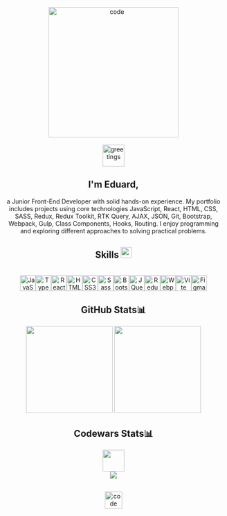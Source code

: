 

<div align="center">
    <img height="300" src="https://github.com/eduard7mar/eduard7mar/assets/98548238/ba09f0d4-0fdf-4c99-b8f6-889837aefed3" alt="code">
</div>
<br>
<div align="center">
    <img height="50" src="https://github.com/eduard7mar/eduard7mar/assets/98548238/9c7bc903-002c-45fe-9a46-a26b26cb7154" alt="greetings">
</div>
<div align="center">
    <h2 align="center">I'm Eduard,</h2>
    a Junior Front-End Developer with solid hands-on experience. My portfolio includes projects using core technologies JavaScript, React, HTML, CSS, SASS, Redux, Redux Toolkit, RTK Query, AJAX, JSON, Git, Bootstrap, Webpack, Gulp, Class Components, Hooks, Routing. I enjoy programming and exploring different approaches to solving practical problems.
</div>
<div align="center">
    <h2 align="center">Skills
        <img height="25" src="https://user-images.githubusercontent.com/74038190/212284087-bbe7e430-757e-4901-90bf-4cd2ce3e1852.gif">
    </h2>
</div> 
<br/>
<div align="center">
    <a href="https://developer.mozilla.org/en-US/docs/Web/JavaScript" target="_blank" rel="noreferrer"><img src="https://raw.githubusercontent.com/danielcranney/readme-generator/main/public/icons/skills/javascript-colored.svg" width="36" height="36" alt="JavaScript" /></a><a href="https://www.typescriptlang.org/" target="_blank" rel="noreferrer"><img src="https://raw.githubusercontent.com/danielcranney/readme-generator/main/public/icons/skills/typescript-colored.svg" width="36" height="36" alt="TypeScript" /></a><a href="https://reactjs.org/" target="_blank" rel="noreferrer"><img src="https://raw.githubusercontent.com/danielcranney/readme-generator/main/public/icons/skills/react-colored.svg" width="36" height="36" alt="React" /></a><a href="https://developer.mozilla.org/en-US/docs/Glossary/HTML5" target="_blank" rel="noreferrer"><img src="https://raw.githubusercontent.com/danielcranney/readme-generator/main/public/icons/skills/html5-colored.svg" width="36" height="36" alt="HTML5" /></a><a href="https://www.w3.org/TR/CSS/#css" target="_blank" rel="noreferrer"><img src="https://raw.githubusercontent.com/danielcranney/readme-generator/main/public/icons/skills/css3-colored.svg" width="36" height="36" alt="CSS3" /></a><a href="https://sass-lang.com/" target="_blank" rel="noreferrer"><img src="https://raw.githubusercontent.com/danielcranney/readme-generator/main/public/icons/skills/sass-colored.svg" width="36" height="36" alt="Sass" /></a><a href="https://getbootstrap.com/" target="_blank" rel="noreferrer"><img src="https://raw.githubusercontent.com/danielcranney/readme-generator/main/public/icons/skills/bootstrap-colored.svg" width="36" height="36" alt="Bootstrap" /></a><a href="https://jquery.com/" target="_blank" rel="noreferrer"><img src="https://raw.githubusercontent.com/danielcranney/readme-generator/main/public/icons/skills/jquery-colored.svg" width="36" height="36" alt="JQuery" /></a><a href="https://redux.js.org/" target="_blank" rel="noreferrer"><img src="https://raw.githubusercontent.com/danielcranney/readme-generator/main/public/icons/skills/redux-colored.svg" width="36" height="36" alt="Redux" /></a><a href="https://webpack.js.org/" target="_blank" rel="noreferrer"><img src="https://raw.githubusercontent.com/danielcranney/readme-generator/main/public/icons/skills/webpack-colored.svg" width="36" height="36" alt="Webpack" /></a><a href="https://vitejs.dev/" target="_blank" rel="noreferrer"><img src="https://raw.githubusercontent.com/danielcranney/readme-generator/main/public/icons/skills/vite-colored.svg" width="36" height="36" alt="Vite" /></a><a href="https://www.figma.com/" target="_blank" rel="noreferrer"><img src="https://raw.githubusercontent.com/danielcranney/readme-generator/main/public/icons/skills/figma-colored.svg" width="36" height="36" alt="Figma" /></a>
</div>
<div align="center">
    <h2 align="center">GitHub Stats📊</h2>
</div> 

<div align="center">
 <img style="height: 200px;" src="https://github-readme-stats.vercel.app/api?username=eduard7mar&show_icons=true&theme=gruvbox"/>
 <img style="height: 200px;" src="https://github-readme-stats.vercel.app/api/top-langs/?username=eduard7mar&layout=compact&theme=gruvbox"/>
</div> 

<div align="center">
    <h2 align="center">Codewars Stats📊</h2>
    <div><img style="height: 50px;" src="https://www.codewars.com/users/Edward___777/badges/large"/></div>    
    <div><img src="https://github.r2v.ch/codewars?user=Edward___777"/></div>
</div>

<h2 align="center"></h2>
<div align="center">
    <img height="40" src="https://user-images.githubusercontent.com/74038190/212284158-e840e285-664b-44d7-b79b-e264b5e54825.gif " alt="code">
</div>



